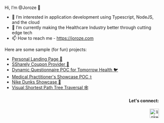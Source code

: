 Hi, I’m @Joroze 👋
- 👀 I’m interested in application development using Typescript, NodeJS, and the cloud
- 🚀 I’m currently making the Healthcare Industry better through cutting edge tech
- 📫 How to reach me - https://joroze.com

Here are some sample (for fun) projects:
- [Personal Landing Page 🧔](https://joroze.com)
- [SSharely Coupon Provider 💸](https://ssharely.joroze.com/)
- [Dynamic Questionnaire POC for Tomorrow Health 🐦](https://questionnaire.joroze.com/)
- [Medical Practitioner's Showcase POC ⚕️](https://adamroze.vercel.app/)
- [Nike Dunks Showcase 🌈](https://dunks.joroze.com/)
- [Visual Shortest Path Tree Traversal 🕸️](http://ai.joroze.com/)

<div align="right">
  <h4>Let's connect:</h4>
  <a href="https://www.linkedin.com/in/joroze/" target="_blank" rel="noopener">
    <img src="https://img.shields.io/badge/LinkedIn-0A66C2?logo=linkedin&logoColor=white&style=for-the-badge" height="30px" alt="linkedin logo"  />
  </a>
</div>